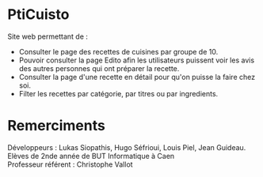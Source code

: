 # PtiCuisto
Site web permettant de :

* Consulter le page des recettes de cuisines par groupe de 10.
* Pouvoir consulter la page Edito afin les utilisateurs puissent voir les avis des autres personnes qui ont préparer la recette.
* Consulter la page d'une recette en détail pour qu'on puisse la faire chez soi.
* Filter les recettes par catégorie, par titres ou par ingredients.

# Remerciments
Développeurs : Lukas Siopathis, Hugo Séfrioui, Louis Piel, Jean Guideau. Elèves de 2nde année de BUT Informatique à Caen  
Professeur référent : Christophe Vallot